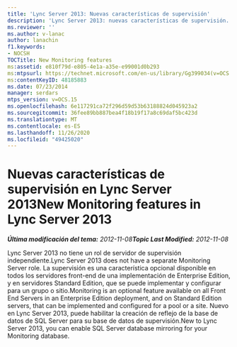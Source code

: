 ```yaml
---
title: 'Lync Server 2013: Nuevas características de supervisión'
description: 'Lync Server 2013: nuevas características de supervisión.'
ms.reviewer: ''
ms.author: v-lanac
author: lanachin
f1.keywords:
- NOCSH
TOCTitle: New Monitoring features
ms:assetid: e810f79d-e805-4e1a-a35e-e99001d0b293
ms:mtpsurl: https://technet.microsoft.com/en-us/library/Gg399034(v=OCS.15)
ms:contentKeyID: 48185883
ms.date: 07/23/2014
manager: serdars
mtps_version: v=OCS.15
ms.openlocfilehash: 6e117291ca72f296d59d53b63188824d045923a2
ms.sourcegitcommit: 36fee89bb887bea4f18b19f17a8c69daf5bc423d
ms.translationtype: MT
ms.contentlocale: es-ES
ms.lasthandoff: 11/26/2020
ms.locfileid: "49425020"
---
```

# <a name="new-monitoring-features-in-lync-server-2013"></a><span data-ttu-id="db10c-103">Nuevas características de supervisión en Lync Server 2013</span><span class="sxs-lookup"><span data-stu-id="db10c-103">New Monitoring features in Lync Server 2013</span></span>

<div data-xmlns="http://www.w3.org/1999/xhtml">

<div class="topic" data-xmlns="http://www.w3.org/1999/xhtml" data-msxsl="urn:schemas-microsoft-com:xslt" data-cs="https://msdn.microsoft.com/">

<div data-asp="https://msdn2.microsoft.com/asp">



</div>

<div id="mainSection">

<div id="mainBody"><span data-ttu-id="db10c-104">

<span> </span></span><span class="sxs-lookup"><span data-stu-id="db10c-104">

<span> </span></span></span>

<span data-ttu-id="db10c-105">_**Última modificación del tema:** 2012-11-08_</span><span class="sxs-lookup"><span data-stu-id="db10c-105">_**Topic Last Modified:** 2012-11-08_</span></span>

<span data-ttu-id="db10c-106">Lync Server 2013 no tiene un rol de servidor de supervisión independiente.</span><span class="sxs-lookup"><span data-stu-id="db10c-106">Lync Server 2013 does not have a separate Monitoring Server role.</span></span> <span data-ttu-id="db10c-107">La supervisión es una característica opcional disponible en todos los servidores front-end de una implementación de Enterprise Edition, y en servidores Standard Edition, que se puede implementar y configurar para un grupo o sitio.</span><span class="sxs-lookup"><span data-stu-id="db10c-107">Monitoring is an optional feature available on all Front End Servers in an Enterprise Edition deployment, and on Standard Edition servers, that can be implemented and configured for a pool or a site.</span></span> <span data-ttu-id="db10c-108">Nuevo en Lync Server 2013, puede habilitar la creación de reflejo de la base de datos de SQL Server para su base de datos de supervisión.</span><span class="sxs-lookup"><span data-stu-id="db10c-108">New to Lync Server 2013, you can enable SQL Server database mirroring for your Monitoring database.</span></span>

<span data-ttu-id="db10c-109"></div>

<span> </span>

</div>

</div>

</span><span class="sxs-lookup"><span data-stu-id="db10c-109"></div>

<span> </span>

</div>

</div>

</span></span></div>

